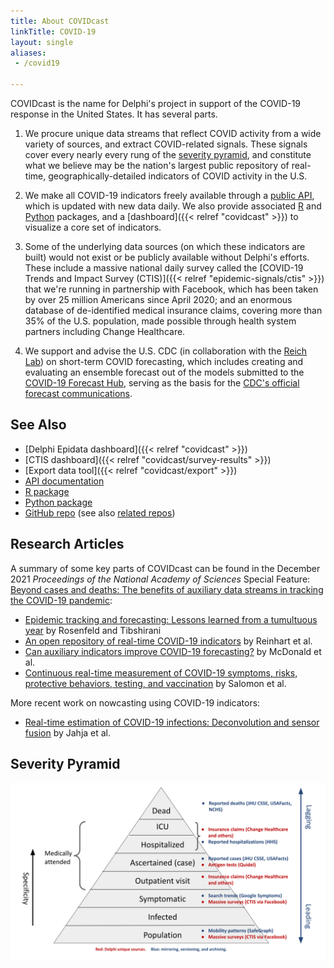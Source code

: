 ```yaml
---
title: About COVIDcast
linkTitle: COVID-19
layout: single
aliases:
 - /covid19

---
```


COVIDcast is the name for Delphi's project in support of the COVID-19 response
in the United States. It has several parts. 

1. We procure unique data streams that reflect COVID activity from a wide
  variety of sources, and extract COVID-related signals. These signals cover
  every nearly every rung of the [severity pyramid](#severity-pyramid), and
  constitute what we believe may be the nation's largest public repository of
  real-time, geographically-detailed indicators of COVID activity in the U.S.

1. We make all COVID-19 indicators freely available through a
  [public API](https://cmu-delphi.github.io/delphi-epidata/api/covidcast.html),
  which is updated with new data daily. We also provide associated
  [R](https://cmu-delphi.github.io/covidcast/covidcastR/) and
  [Python](https://cmu-delphi.github.io/covidcast/covidcast-py/html/) packages, 
  and a [dashboard]({{< relref "covidcast" >}}) to visualize a core set of
  indicators. 

1. Some of the underlying data sources (on which these indicators are built) 
  would not exist or be publicly available without Delphi's efforts. These
  include a massive national daily survey called the [COVID-19 Trends and
  Impact Survey (CTIS)]({{< relref "epidemic-signals/ctis" >}}) that we're running in
  partnership with Facebook, which has been taken by over 25 million Americans
  since April 2020; and an enormous database of de-identified medical insurance
  claims, covering more than 35% of the U.S. population, made possible through
  health system partners including Change Healthcare. 

1. We support and advise the U.S. CDC (in collaboration with the
  [Reich Lab](https://reichlab.io/)) on short-term COVID forecasting, which 
  includes creating and evaluating an ensemble forecast out of the models
  submitted to the [COVID-19 Forecast Hub](https://covid19forecasthub.org/),
  serving as the basis for the [CDC's official forecast
  communications](https://www.cdc.gov/coronavirus/2019-ncov/covid-data/forecasting-us.html).

## See Also

- [Delphi Epidata dashboard]({{< relref "covidcast" >}})
- [CTIS dashboard]({{< relref "covidcast/survey-results" >}})
- [Export data tool]({{< relref "covidcast/export" >}})
- [API documentation](https://cmu-delphi.github.io/delphi-epidata/api/covidcast.html)
- [R package](https://cmu-delphi.github.io/covidcast/covidcastR/)
- [Python package](https://cmu-delphi.github.io/covidcast/covidcast-py/html/)
- [GitHub repo](https://www.github.com/cmu-delphi/covidcast/) (see also
  [related repos](https://github.com/cmu-delphi/covidcast/#related-repos))
  
## Research Articles

A summary of some key parts of COVIDcast can be found in the December 2021 *Proceedings of the National Academy of Sciences*
Special Feature: [Beyond cases and deaths: The benefits of auxiliary data
streams in tracking the COVID-19 pandemic](https://www.pnas.org/topic/548):

- [Epidemic tracking and forecasting: Lessons learned from a tumultuous
  year](https://www.pnas.org/content/118/51/e2111456118?cct=2522)
  by Rosenfeld and Tibshirani
- [An open repository of real-time COVID-19
  indicators](https://www.pnas.org/content/118/51/e2111452118?cct=2522)
  by Reinhart et al.
- [Can auxiliary indicators improve COVID-19
  forecasting?](https://www.pnas.org/content/118/51/e2111453118?cct=2522)
  by McDonald et al.
- [Continuous real-time measurement of COVID-19 symptoms, risks, protective
  behaviors, testing, and vaccination](https://www.pnas.org/content/118/51/e2111454118?cct=2522)
  by Salomon et al.

More recent work on nowcasting using COVID-19 indicators:

- [Real-time estimation of COVID-19 infections: Deconvolution and sensor
  fusion](https://doi.org/10.1214/22-STS856)
  by Jahja et al. 

## Severity Pyramid

![](images/severity-pyramid.svg)
